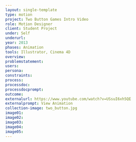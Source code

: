 ```yaml
---
layout: single-template
type: motion
project: Two Button Games Intro Video
role: Motion Designer
client: Student Project
under: Self
underurl:
year: 2013
phases: Animation
tools: Illustrator, Cinema 4D
overview:
problemstatement:
users:
persona:
constraints:
process:
processdoc:
processdocprompt:
outcome:
externalurl: https://www.youtube.com/watch?v=USsuI6xh5QE
externalprompt: View Animation
collection-image: two_button.jpg
image01:
image02:
image03:
image04:
image05:
---
```

